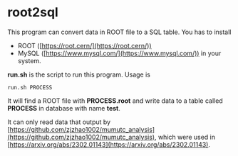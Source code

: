 # root2sql
This program can convert data in ROOT file to a SQL table. 
You has to install 
* ROOT ([https://root.cern/](https://root.cern/))
* MySQL ([https://www.mysql.com/](https://www.mysql.com/))
in your system.

**run.sh** is the script to run this program. Usage is
```
run.sh PROCESS
```
It will find a ROOT file with **PROCESS.root** and write data to a table called **PROCESS** in database with name **test**.

It can only read data that output by [https://github.com/zjzhao1002/mumutc_analysis](https://github.com/zjzhao1002/mumutc_analysis), 
which were used in [https://arxiv.org/abs/2302.01143](https://arxiv.org/abs/2302.01143).
